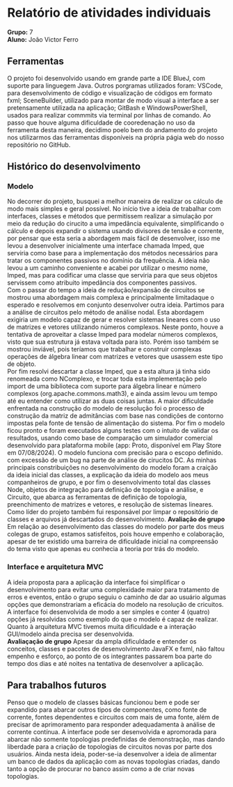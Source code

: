 # Relatório de atividades individuais
**Grupo:** 7  
**Aluno:** João Victor Ferro  

## Ferramentas
O projeto foi desenvolvido usando em grande parte a IDE BlueJ, com suporte para linguegem Java. Outros porgramas utilizados foram:
VSCode, para desenvolvimento de código e visualização de códigos em formato fxml; SceneBuilder, utilizado para montar de modo visual a 
interface a ser pretensamente utilizada na aplicação; GitBash e WindowsPowerShell, usados para realizar commmits via terminal por linhas
de comando. Ao passo que houve alguma dificuldade de cooredenação no uso da ferramenta desta maneira, decidimo poelo bem do andamento do
projeto nos utilizarmos das ferramentas disponíveis na própria págia web do nosso repositório no GitHub.
## Histórico do desenvolvimento
### Modelo
No decorrer do projeto, busquei a melhor maneira de realizar os cálculo de modo mais simples e geral possível. No início tive a ideia de 
trabalhar com interfaces, classes e métodos que permitissem realizar a simulação por meio da redução do cirucito a uma impedância equivalente, 
simplificando o cálculo e depois expandir o sistema usando divisores de tensão e corrente, por pensar que esta seria a abordagem mais fácil de 
desenvolver, isso me levou a desenvolver inicialmente uma interface chamada Imped, que serviria como base para a implementação dos métodos 
necessários para tratar os componentes passivos no domínio da frequência. A ideia não levou a um caminho conveniente e acabei por utilizar
o mesmo nome, Imped, mas para codificar uma classe que serviria para que seus objetos servissem como atribuito impedância dos componentes 
passivos.  
Com o passar do tempo a ideia de redução/expansão de circuitos se mostrou uma abordagem mais complexa e principalmente limitadaque o esperado 
e resolvemos em conjunto desenvolver outra ideia. Partimos para a análise de circuitos pelo método de análise nodal. Esta abordagem exigiria
um modelo capaz de gerar e resolver sistemas lineares com o uso de matrizes e vetores utilizando números complexos. Neste ponto, houve a 
tentativa de aproveitar a classe Imped para modelar números complexos, visto que sua estrutura já estava voltada para isto. Porém isso também 
se mostrou inviável, pois teríamos que trabalhar e construir complexas operações de álgebra linear com matrizes e vetores que usassem este tipo
de objeto.  
Por fim resolvi descartar a classe Imped, que a esta altura já tinha sido renomeada como NComplexo, e trocar toda esta implementação pelo import 
de uma biblioteca com suporte para álgebra linear e número complexos (org.apache.commons.math3), e ainda assim levou um tempo até eu entender 
como utilizar as duas coisas juntas. A maior dificuldade enfrentada na construção do modelo de resolução foi o processo de construção da matriz 
de admitâncias com base nas condições de contorno impostas pela fonte de tensão de alimentação do sistema. Por fim o modelo ficou pronto e foram 
executados alguns testes com o intuito de validar os resultados, usando como base de comparação um simulador comercial desenvolvido para plataforma 
mobile (app: Proto, disponível em Play Store em 07/08/2024). O modelo funciona com precisão para o escopo definido. com excessão de um bug na 
parte de análise de cirucitos DC.
As minhas principais constribuições no desenvolvimento do modelo foram a craição da ideia inicial das classes, a explicação da ideia do modelo 
aos meus companheiros de grupo, e por fim o desenvolvimento total das classes Node, objetos de integração para definição de topologia e análise,
e Circuito, que abarca as ferramentas de definição de topologia, preenchimento de matrizes e vetores, e resolução de sistemas lineares. Como líder
do projeto também fui responsável por limpar o repositório de classes e arquivos já descartados do desenvolvimento.
**Avaliação de grupo**
Em relação ao desenvolvimento das classes do modelo por parte dos meus colegas de grupo, estamos satisfeitos, pois houve empenho e colaboração, 
apesar de ter existido uma barreira de dificuldade inicial na compreensão do tema visto que apenas eu conhecia a teoria por trás do modelo.
### Interface e arquitetura MVC
A ideia proposta para a aplicação da interface foi simplificar o desenvolvimento para evitar uma complexidade maior para tratamento de erros e 
eventos, então o grupo seguiu o caminho de dar ao usuário algumas opções que demonstrariam a eficácia do modelo na resolução de cricuitos. 
A interface foi desenvolvida de modo a ser simples e conter 4 (quatro) opções já resolvidas como exemplo do que o modelo é capaz de realizar.
Quanto à arquitetura MVC tivemos muita dificuldade e a interação GUI/modelo ainda precisa ser desenvolvida.  
**Avaliaçação de grupo**
Apesar da ampla dificuldade e entender os conceitos, classes e pacotes de desenvolvimento JavaFX e fxml, não faltou empenho  e esforço, ao 
ponto de os integrantes passarem boa parte do tempo dos dias e até noites na tentativa de desenvolver a aplicação.
## Para trabalhos futuros
Penso que o modelo de classes básicas funcionou bem e pode ser expandido para abarcar outros tipos de componentes, como fonte de corrente,
fontes dependentes e circuitos com mais de uma fonte, além de precisar de aprimoramento para responder adequadamenta à análise de corrente
contínua.
A interface pode ser desenvolvida e apromorada para abarcar não somente topologias predefinidas de demonstração, mas dando liberdade para a 
criação de topologias de circuitos novas por parte dos usuários. Ainda nesta ideia, poder-se-ia desenvolver a ideia de alimentar um banco de 
dados da aplicação com as novas topologias criadas, dando tanto a opção de procurar no banco assim como a de criar novas topologias.



